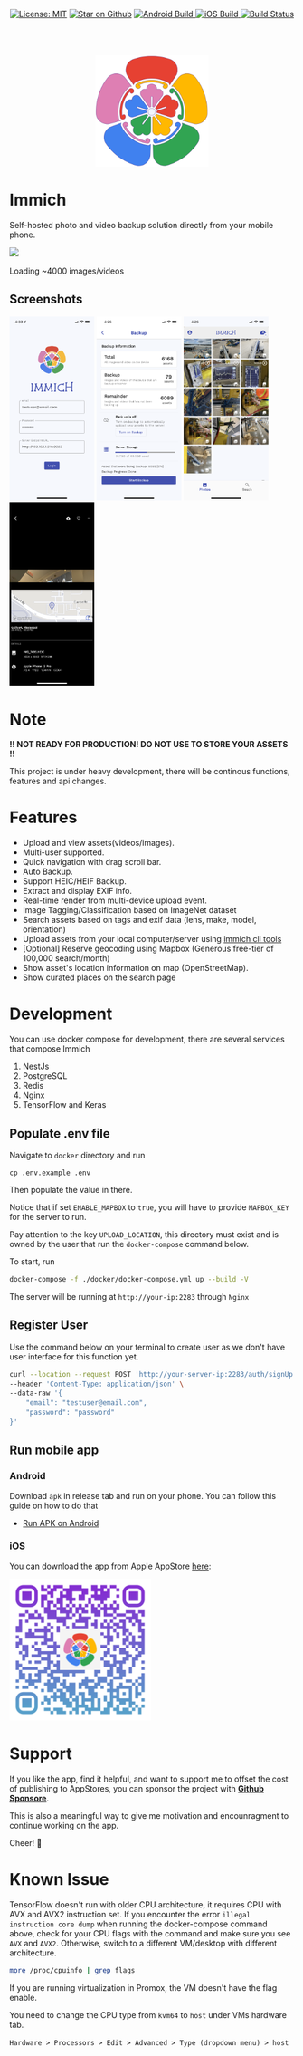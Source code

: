 <p align="center">
  <a href="https://opensource.org/licenses/MIT"><img src="https://img.shields.io/badge/license-MIT-green.svg?color=3F51B5&style=for-the-badge&label=License&logoColor=000000&labelColor=ececec" alt="License: MIT"></a>
  <a href="https://github.com/alextran1502/immich"><img src="https://img.shields.io/github/stars/alextran1502/immich.svg?style=for-the-badge&logo=github&color=3F51B5&label=Stars&logoColor=000000&labelColor=ececec" alt="Star on Github"></a>
  <a href="https://immichci.little-home.net/viewType.html?buildTypeId=Immich_BuildAndroidAndGetArtifact&guest=1">
    <img src="https://img.shields.io/teamcity/http/immichci.little-home.net/s/Immich_BuildAndroidAndGetArtifact.svg?style=for-the-badge&label=Android&logo=teamcity&logoColor=000000&labelColor=ececec" alt="Android Build"/>
  </a>
  <a href="https://immichci.little-home.net/viewType.html?buildTypeId=Immich_BuildAndPublishIOSToTestFlight&guest=1">
    <img src="https://img.shields.io/teamcity/http/immichci.little-home.net/s/Immich_BuildAndPublishIOSToTestFlight.svg?style=for-the-badge&label=iOS&logo=teamcity&logoColor=000000&labelColor=ececec" alt="iOS Build"/>
  </a>
  <a href="https://actions-badge.atrox.dev/alextran1502/immich/goto?ref=main">
    <img alt="Build Status" src="https://img.shields.io/endpoint.svg?url=https%3A%2F%2Factions-badge.atrox.dev%2Falextran1502%2Fimmich%2Fbadge%3Fref%3Dmain&style=for-the-badge&label=Server Docker&logo=docker&labelColor=ececec" />
  </a>
  
  <br/>  
  <br/>  
  <br/>  
  <br/>  

  <p align="center">
    <img src="design/immich-logo.svg" width="200" title="Immich Logo">
  </p>
</p>

# Immich

Self-hosted photo and video backup solution directly from your mobile phone.

![](https://media.giphy.com/media/y8ZeaAigGmNvlSoKhU/giphy.gif)

Loading ~4000 images/videos

## Screenshots

<p align="left">
  <img src="design/nsc1.png" width="150" title="Login With Custom URL">
  <img src="design/nsc2.png" width="150" title="Backup Setting Info">
  <img src="design/nsc3.png" width="150" title="Multiple seelct">
  <img src="design/nsc6.png" width="150" title="EXIF Info">

</p>

# Note

**!! NOT READY FOR PRODUCTION! DO NOT USE TO STORE YOUR ASSETS !!**

This project is under heavy development, there will be continous functions, features and api changes.

# Features

- Upload and view assets(videos/images).
- Multi-user supported.
- Quick navigation with drag scroll bar.
- Auto Backup.
- Support HEIC/HEIF Backup.
- Extract and display EXIF info.
- Real-time render from multi-device upload event.
- Image Tagging/Classification based on ImageNet dataset
- Search assets based on tags and exif data (lens, make, model, orientation)
- Upload assets from your local computer/server using [immich cli tools](https://www.npmjs.com/package/immich)
- [Optional] Reserve geocoding using Mapbox (Generous free-tier of 100,000 search/month)
- Show asset's location information on map (OpenStreetMap).
- Show curated places on the search page

# Development

You can use docker compose for development, there are several services that compose Immich

1. NestJs
2. PostgreSQL
3. Redis
4. Nginx
5. TensorFlow and Keras

## Populate .env file

Navigate to `docker` directory and run

```
cp .env.example .env
```

Then populate the value in there.

Notice that if set `ENABLE_MAPBOX` to `true`, you will have to provide `MAPBOX_KEY` for the server to run.

Pay attention to the key `UPLOAD_LOCATION`, this directory must exist and is owned by the user that run the `docker-compose` command below.

To start, run

```bash
docker-compose -f ./docker/docker-compose.yml up --build -V
```

The server will be running at `http://your-ip:2283` through `Nginx`

## Register User

Use the command below on your terminal to create user as we don't have user interface for this function yet.

```bash
curl --location --request POST 'http://your-server-ip:2283/auth/signUp' \
--header 'Content-Type: application/json' \
--data-raw '{
    "email": "testuser@email.com",
    "password": "password"
}'
```

## Run mobile app

### Android

Download `apk` in release tab and run on your phone. You can follow this guide on how to do that

- [Run APK on Android](https://www.lifewire.com/install-apk-on-android-4177185)

### iOS

You can download the app from Apple AppStore [here](https://apps.apple.com/us/app/immich/id1613945652):

<p align="left">
  <img src="design/ios-qr-code.png" width="250" title="Apple App Store">
<p/>

# Support

If you like the app, find it helpful, and want to support me to offset the cost of publishing to AppStores, you can sponsor the project with [**Github Sponsore**](https://github.com/sponsors/alextran1502).

This is also a meaningful way to give me motivation and encounragment to continue working on the app.

Cheer! 🎉

# Known Issue

TensorFlow doesn't run with older CPU architecture, it requires CPU with AVX and AVX2 instruction set. If you encounter the error `illegal instruction core dump` when running the docker-compose command above, check for your CPU flags with the command and make sure you see `AVX` and `AVX2`. Otherwise, switch to a different VM/desktop with different architecture.

```bash
more /proc/cpuinfo | grep flags
```

If you are running virtualization in Promox, the VM doesn't have the flag enable.

You need to change the CPU type from `kvm64` to `host` under VMs hardware tab.

`Hardware > Processors > Edit > Advanced > Type (dropdown menu) > host`
